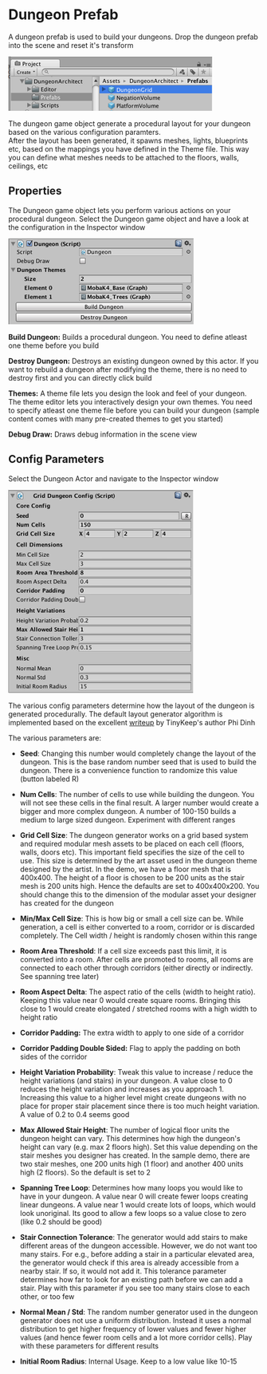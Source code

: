 Dungeon Prefab
==============
A dungeon prefab is used to build your dungeons.   Drop the dungeon prefab into the scene and reset it's transform

![Dungeon Prefab](../assets/images/dungeon_prefab.png)

The dungeon game object generate a procedural layout for your dungeon based on the various configuration paramters.  
After the layout has been generated, it spawns meshes, lights, blueprints etc, based on the mappings you have defined in the Theme file.   This way you can define what meshes needs to be attached to the floors, walls, ceilings, etc


Properties
----------
The Dungeon game object lets you perform various actions on your procedural dungeon.  Select the Dungeon game object and have a look at the configuration in the Inspector window

![Dungeon Actor Properties](../assets/images/dungeon_go_properties.png)

**Build Dungeon:** Builds a procedural dungeon.  You need to define atleast one theme before you build

**Destroy Dungeon:** Destroys an existing dungeon owned by this actor.  If you want to rebuild a dungeon after modifying the theme, there is no need to destroy first and you can directly click build

**Themes:** A theme file lets you design the look and feel of your dungeon.  The theme editor lets you interactively design your own themes.  You need to specify atleast one theme file before you can build your dungeon (sample content comes with many pre-created themes to get you started)

**Debug Draw:** Draws debug information in the scene view


Config Parameters
-----------------
Select the Dungeon Actor and navigate to the Inspector window

![Dungeon Config Parameters](../assets/images/config_params.png)

The various config parameters determine how the layout of the dungeon is generated procedurally.  The default layout generator algorithm is implemented based on the excellent [writeup](http://www.reddit.com/r/gamedev/comments/1dlwc4/procedural_dungeon_generation_algorithm_explained/) by TinyKeep's author Phi Dinh

The various parameters are:

* **Seed**: Changing this number would completely change the layout of the dungeon.  This is the base random number seed that is used to build the dungeon.  There is a convenience function to randomize this value (button labeled R) 
* **Num Cells**: The number of cells to use while building the dungeon.  You will not see these cells in the final result.   A larger number would create a bigger and more complex dungeon.   A number of 100-150 builds a medium to large sized dungeon. Experiment with different ranges
* **Grid Cell Size**: The dungeon generator works on a grid based system and required modular mesh assets to be placed on each cell (floors, walls, doors etc).   This important field specifies the size of the cell to use. This size is determined by the art asset used in the dungeon theme designed by the artist.  In the demo,  we have a floor mesh that is 400x400.  The height of a floor is chosen to be 200 units as the stair mesh is 200 units high.  Hence the defaults are set to 400x400x200.   You should change this to the dimension of the modular asset your designer has created for the dungeon

* **Min/Max Cell Size**: This is how big or small a cell size can be. While generation, a cell is either converted to a room, corridor or is discarded completely.  The Cell width / height is randomly chosen within this range
* **Room Area Threshold**: If a cell size exceeds past this limit, it is converted into a room.  After cells are promoted to rooms, all rooms are connected to each other through corridors (either directly or indirectly. See spanning tree later)
* **Room Aspect Delta**: The aspect ratio of the cells (width to height ratio).  Keeping this value near 0 would create square rooms.   Bringing this close to 1 would create elongated / stretched rooms with a high width to height ratio
* **Corridor Padding:** The extra width to apply to one side of a corridor
* **Corridor Padding Double Sided:** Flag to apply the padding on both sides of the corridor

* **Height Variation Probability**: Tweak this value to increase / reduce the height variations (and stairs) in your dungeon.  A value close to 0 reduces the height variation and increases as you approach 1.   Increasing this value to a higher level might create dungeons with no place for proper stair placement since there is too much height variation.   A value of 0.2 to 0.4 seems good
* **Max Allowed Stair Height**: The number of logical floor units the dungeon height can vary. This determines how high the dungeon's height can vary (e.g. max 2 floors high).   Set this value depending on the stair meshes you designer has created. In the sample demo, there are two stair meshes, one 200 units high (1 floor) and another 400 units high (2 floors).  So the default is set to 2
* **Spanning Tree Loop**:  Determines how many loops you would like to have in your dungeon.  A value near 0 will create fewer loops creating linear dungeons.   A value near 1 would create lots of loops, which would look unoriginal.  Its good to allow a few loops so a value close to zero (like 0.2 should be good)
* **Stair Connection Tolerance**: The generator would add stairs to make different areas of the dungeon accessible.  However, we do not want too many stairs. For e.g., before adding a stair in a particular elevated area, the generator would check if this area is already accessible from a nearby stair. If so, it would not add it.   This tolerance parameter determines how far to look for an existing path before we can add a stair.   Play with this parameter if you see too many stairs close to each other, or too few
* **Normal Mean / Std**: The random number generator used in the dungeon generator does not use a uniform distribution.  Instead it uses a normal distribution to get higher frequency of lower values and fewer higher values (and hence fewer room cells and a lot more corridor cells). Play with these parameters for different results
* **Initial Room Radius**: Internal Usage.  Keep to a low value like 10-15

